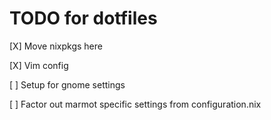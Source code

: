 # TODO for dotfiles


[X] Move nixpkgs here

[X] Vim config

[ ] Setup for gnome settings

[ ] Factor out marmot specific settings from configuration.nix
